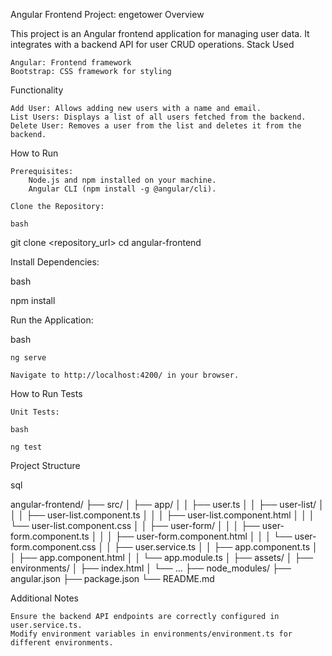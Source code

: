 Angular Frontend Project: engetower
Overview

This project is an Angular frontend application for managing user data. It integrates with a backend API for user CRUD operations.
Stack Used

    Angular: Frontend framework
    Bootstrap: CSS framework for styling

Functionality

    Add User: Allows adding new users with a name and email.
    List Users: Displays a list of all users fetched from the backend.
    Delete User: Removes a user from the list and deletes it from the backend.

How to Run

    Prerequisites:
        Node.js and npm installed on your machine.
        Angular CLI (npm install -g @angular/cli).

    Clone the Repository:

    bash

git clone <repository_url>
cd angular-frontend

Install Dependencies:

bash

npm install

Run the Application:

bash

    ng serve

    Navigate to http://localhost:4200/ in your browser.

How to Run Tests

    Unit Tests:

    bash

    ng test

Project Structure

sql

angular-frontend/
├── src/
│   ├── app/
│   │   ├── user.ts
│   │   ├── user-list/
│   │   │   ├── user-list.component.ts
│   │   │   ├── user-list.component.html
│   │   │   └── user-list.component.css
│   │   ├── user-form/
│   │   │   ├── user-form.component.ts
│   │   │   ├── user-form.component.html
│   │   │   └── user-form.component.css
│   │   ├── user.service.ts
│   │   ├── app.component.ts
│   │   ├── app.component.html
│   │   └── app.module.ts
│   ├── assets/
│   ├── environments/
│   ├── index.html
│   └── ...
├── node_modules/
├── angular.json
├── package.json
└── README.md

Additional Notes

    Ensure the backend API endpoints are correctly configured in user.service.ts.
    Modify environment variables in environments/environment.ts for different environments.
